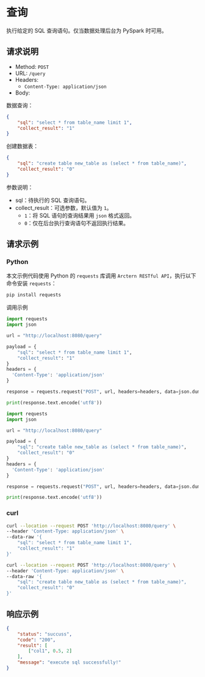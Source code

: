 # 查询

执行给定的 SQL 查询语句。仅当数据处理后台为 PySpark 时可用。

## 请求说明

- Method: `POST`
- URL: `/query`
- Headers:
    - `Content-Type: application/json`
- Body:

数据查询：

```json
{
    "sql": "select * from table_name limit 1",
    "collect_result": "1"
}
```

创建数据表：

```json
{
    "sql": "create table new_table as (select * from table_name)",
    "collect_result": "0"
}
```

参数说明：

- sql：待执行的 SQL 查询语句。
- collect_result：可选参数，默认值为 `1`。
    - `1`：将 SQL 语句的查询结果用 `json` 格式返回。
    - `0`：仅在后台执行查询语句不返回执行结果。

## 请求示例

### Python

本文示例代码使用 Python 的 `requests` 库调用 `Arctern RESTful API`，执行以下命令安装 `requests`：

```bash
pip install requests
```

调用示例

```python
import requests
import json

url = "http://localhost:8080/query"

payload = {
    "sql": "select * from table_name limit 1",
    "collect_result": "1"
}
headers = {
  'Content-Type': 'application/json'
}

response = requests.request("POST", url, headers=headers, data=json.dumps(payload))

print(response.text.encode('utf8'))
```

```python
import requests
import json

url = "http://localhost:8080/query"

payload = {
    "sql": "create table new_table as (select * from table_name)",
    "collect_result": "0"
}
headers = {
  'Content-Type': 'application/json'
}

response = requests.request("POST", url, headers=headers, data=json.dumps(payload))

print(response.text.encode('utf8'))
```

### curl

```bash
curl --location --request POST 'http://localhost:8080/query' \
--header 'Content-Type: application/json' \
--data-raw '{
    "sql": "select * from table_name limit 1",
    "collect_result": "1"
}'
```

```bash
curl --location --request POST 'http://localhost:8080/query' \
--header 'Content-Type: application/json' \
--data-raw '{
    "sql": "create table new_table as (select * from table_name)",
    "collect_result": "0"
}'
```

## 响应示例

```json
{
    "status": "succuss",
    "code": "200",
    "result": [
        ["col1", 0.5, 2]
    ],
    "message": "execute sql successfully!"
}
```

